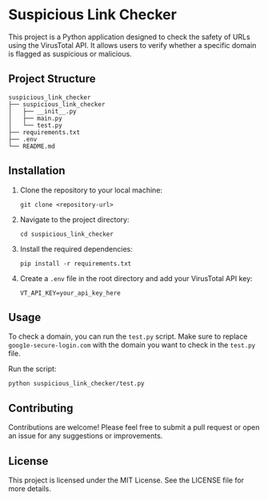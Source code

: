 # Suspicious Link Checker

This project is a Python application designed to check the safety of URLs using the VirusTotal API. It allows users to verify whether a specific domain is flagged as suspicious or malicious.

## Project Structure

```
suspicious_link_checker
├── suspicious_link_checker
│   ├── __init__.py
│   ├── main.py
│   └── test.py
├── requirements.txt
├── .env
└── README.md
```

## Installation

1. Clone the repository to your local machine:
   ```
   git clone <repository-url>
   ```

2. Navigate to the project directory:
   ```
   cd suspicious_link_checker
   ```

3. Install the required dependencies:
   ```
   pip install -r requirements.txt
   ```

4. Create a `.env` file in the root directory and add your VirusTotal API key:
   ```
   VT_API_KEY=your_api_key_here
   ```

## Usage

To check a domain, you can run the `test.py` script. Make sure to replace `goog1e-secure-login.com` with the domain you want to check in the `test.py` file.

Run the script:
```
python suspicious_link_checker/test.py
```

## Contributing

Contributions are welcome! Please feel free to submit a pull request or open an issue for any suggestions or improvements.

## License

This project is licensed under the MIT License. See the LICENSE file for more details.